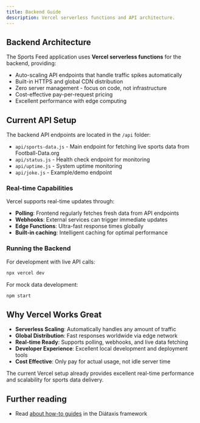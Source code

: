 ```yaml
---
title: Backend Guide
description: Vercel serverless functions and API architecture.
---
```


## Backend Architecture

The Sports Feed application uses **Vercel serverless functions** for the backend, providing:

- Auto-scaling API endpoints that handle traffic spikes automatically
- Built-in HTTPS and global CDN distribution
- Zero server management - focus on code, not infrastructure  
- Cost-effective pay-per-request pricing
- Excellent performance with edge computing

## Current API Setup

The backend API endpoints are located in the `/api` folder:

- `api/sports-data.js` - Main endpoint for fetching live sports data from Football-Data.org
- `api/status.js` - Health check endpoint for monitoring
- `api/uptime.js` - System uptime monitoring
- `api/joke.js` - Example/demo endpoint

### Real-time Capabilities

Vercel supports real-time updates through:
- **Polling**: Frontend regularly fetches fresh data from API endpoints
- **Webhooks**: External services can trigger immediate updates
- **Edge Functions**: Ultra-fast response times globally
- **Built-in caching**: Intelligent caching for optimal performance

### Running the Backend

For development with live API calls:
```bash
npx vercel dev
```

For mock data development:
```bash
npm start
```

## Why Vercel Works Great

- **Serverless Scaling**: Automatically handles any amount of traffic
- **Global Distribution**: Fast responses worldwide via edge network
- **Real-time Ready**: Supports polling, webhooks, and live data fetching
- **Developer Experience**: Excellent local development and deployment tools
- **Cost Effective**: Only pay for actual usage, not idle server time

The current Vercel setup already provides excellent real-time performance and scalability for sports data delivery.

## Further reading

- Read [about how-to guides](https://diataxis.fr/how-to-guides/) in the Diátaxis framework
